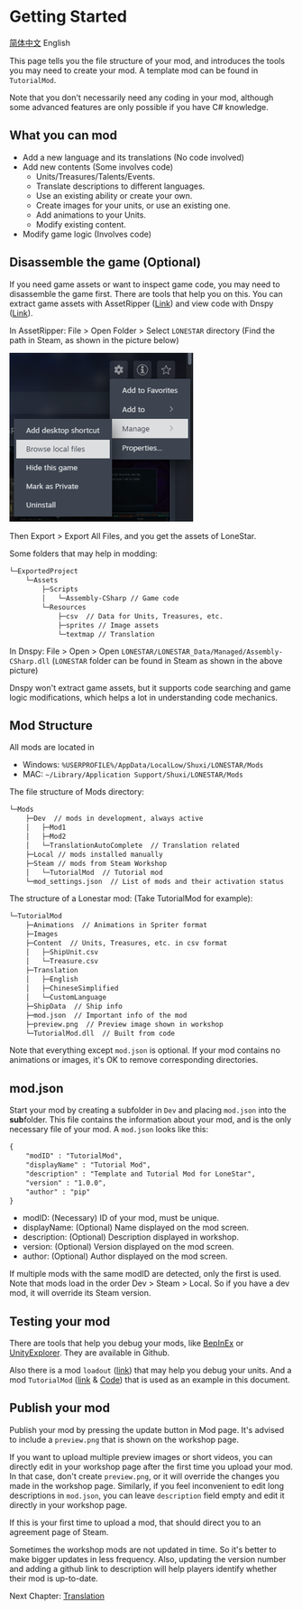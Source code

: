 # Getting Started

[简体中文](Start.md) English

This page tells you the file structure of your mod, and introduces the tools you may need to create your mod. A template mod can be found in `TutorialMod`.

Note that you don't necessarily need any coding in your mod, although some advanced features are only possible if you have C# knowledge. 

## What you can mod
- Add a new language and its translations (No code involved)
- Add new contents (Some involves code)
    - Units/Treasures/Talents/Events.
    - Translate descriptions to different languages.
    - Use an existing ability or create your own.
    - Create images for your units, or use an existing one.
    - Add animations to your Units.
    - Modify existing content.
- Modify game logic (Involves code)

## Disassemble the game (Optional)
If you need game assets or want to inspect game code, you may need to disassemble the game first. There are tools that help you on this. You can extract game assets with AssetRipper ([Link](https://github.com/AssetRipper/AssetRipper/releases)) and view code with Dnspy ([Link](https://github.com/dnSpy/dnSpy/releases)).

In AssetRipper: File > Open Folder > Select `LONESTAR` directory (Find the path in Steam, as shown in the picture below)

![Alt text](../images/Start1.png)

Then Export > Export All Files, and you get the assets of LoneStar.

Some folders that may help in modding:
```
└─ExportedProject
    └─Assets
        ├─Scripts
        │   └─Assembly-CSharp // Game code
        └─Resources
            ├─csv  // Data for Units, Treasures, etc.
            ├─sprites // Image assets
            └─textmap // Translation
```

In Dnspy: File > Open > Open `LONESTAR/LONESTAR_Data/Managed/Assembly-CSharp.dll` (`LONESTAR` folder can be found in Steam as shown in the above picture)

Dnspy won't extract game assets, but it supports code searching and game logic modifications, which helps a lot in understanding code mechanics.


## Mod Structure
All mods are located in 
- Windows: `%USERPROFILE%/AppData/LocalLow/Shuxi/LONESTAR/Mods`
- MAC: `~/Library/Application Support/Shuxi/LONESTAR/Mods`

The file structure of Mods directory:
```
└─Mods
    ├─Dev  // mods in development, always active
    │   ├─Mod1
    │   ├─Mod2
    │   └─TranslationAutoComplete  // Translation related
    ├─Local // mods installed manually
    ├─Steam // mods from Steam Workshop
    │   └─TutorialMod  // Tutorial mod
    └─mod_settings.json  // List of mods and their activation status
```

The structure of a Lonestar mod: (Take TutorialMod for example): 

```
└─TutorialMod
    ├─Animations  // Animations in Spriter format
    ├─Images
    ├─Content  // Units, Treasures, etc. in csv format
    │   ├─ShipUnit.csv
    │   └─Treasure.csv
    ├─Translation
    │   ├─English
    │   ├─ChineseSimplified
    │   └─CustomLanguage
    ├─ShipData  // Ship info
    ├─mod.json  // Important info of the mod
    ├─preview.png  // Preview image shown in workshop
    └─TutorialMod.dll  // Built from code
```

Note that everything except `mod.json` is optional. If your mod contains no animations or images, it's OK to remove corresponding directories.

## mod.json
Start your mod by creating a subfolder in `Dev` and placing `mod.json` into the **sub**folder. This file contains the information about your mod, and is the only necessary file of your mod. A `mod.json` looks like this: 

```
{
    "modID" : "TutorialMod",
    "displayName" : "Tutorial Mod",
    "description" : "Template and Tutorial Mod for LoneStar",
    "version" : "1.0.0",
    "author" : "pip"
}
```

- modID: (Necessary) ID of your mod, must be unique. 
- displayName: (Optional) Name displayed on the mod screen.
- description: (Optional) Description displayed in workshop.
- version: (Optional) Version displayed on the mod screen.
- author: (Optional) Author displayed on the mod screen.

If multiple mods with the same modID are detected, only the first is used. Note that mods load in the order Dev > Steam > Local. So if you have a dev mod, it will override its Steam version.

## Testing your mod
There are tools that help you debug your mods, like [BepInEx](https://github.com/BepInEx/BepInEx) or [UnityExplorer](https://github.com/sinai-dev/UnityExplorer). They are available in Github.

Also there is a mod `loadout` ([link](../Loadout)) that may help you debug your units. And a mod `TutorialMod` ([link](../TutotialMod) & [Code](../TutorialMod_code)) that is used as an example in this document.

## Publish your mod
Publish your mod by pressing the update button in Mod page. It's advised to include a `preview.png` that is shown on the workshop page. 

If you want to upload multiple preview images or short videos, you can directly edit in your workshop page after the first time you upload your mod. In that case, don't create `preview.png`, or it will override the changes you made in the workshop page. Similarly, if you feel inconvenient to edit long descriptions in `mod.json`, you can leave `description` field empty and edit it directly in your workshop page.

If this is your first time to upload a mod, that should direct you to an agreement page of Steam.

Sometimes the workshop mods are not updated in time. So it's better to make bigger updates in less frequency. Also, updating the version number and adding a github link to description will help players identify whether their mod is up-to-date.

Next Chapter: [Translation](Translation_EN.md)